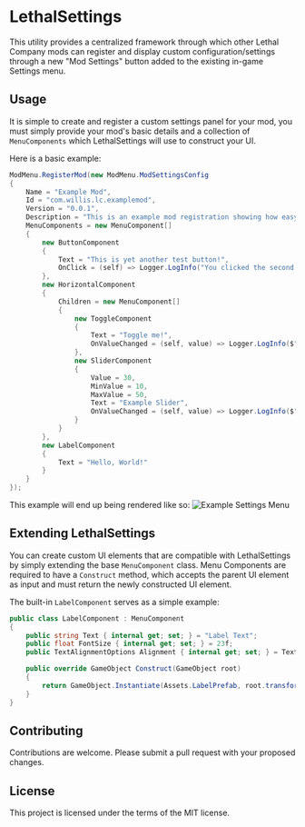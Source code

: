 # LethalSettings

This utility provides a centralized framework through which other Lethal Company mods can register and display custom configuration/settings through a new "Mod Settings" button added to the existing in-game Settings menu.

## Usage

It is simple to create and register a custom settings panel for your mod, you must simply provide your mod's basic details and a collection of `MenuComponents` which LethalSettings will use to construct your UI.

Here is a basic example:
```cs
ModMenu.RegisterMod(new ModMenu.ModSettingsConfig
{
    Name = "Example Mod",
    Id = "com.willis.lc.examplemod",
    Version = "0.0.1",
    Description = "This is an example mod registration showing how easy it can be to give your mod configuration a vanilla-like feel!",
    MenuComponents = new MenuComponent[]
    {
        new ButtonComponent
        {
            Text = "This is yet another test button!",
            OnClick = (self) => Logger.LogInfo("You clicked the second test button!")
        },
        new HorizontalComponent
        {
            Children = new MenuComponent[]
            {
                new ToggleComponent
                {
                    Text = "Toggle me!",
                    OnValueChanged = (self, value) => Logger.LogInfo($"New value: {value}")
                },
                new SliderComponent
                {
                    Value = 30,
                    MinValue = 10,
                    MaxValue = 50,
                    Text = "Example Slider",
                    OnValueChanged = (self, value) => Logger.LogInfo($"New value: {value}")
                }
            }
        },
        new LabelComponent
        {
            Text = "Hello, World!"
        }
    }
});
```

This example will end up being rendered like so:
![Example Settings Menu](https://i.imgur.com/aktZhLr.png)

## Extending LethalSettings

You can create custom UI elements that are compatible with LethalSettings by simply extending the base `MenuComponent` class.
Menu Components are required to have a `Construct` method, which accepts the parent UI element as input and must return the newly constructed UI element.

The built-in `LabelComponent` serves as a simple example:
```cs
public class LabelComponent : MenuComponent
{
    public string Text { internal get; set; } = "Label Text";
    public float FontSize { internal get; set; } = 23f;
    public TextAlignmentOptions Alignment { internal get; set; } = TextAlignmentOptions.MidlineLeft;

    public override GameObject Construct(GameObject root)
    {
        return GameObject.Instantiate(Assets.LabelPrefab, root.transform).Initialize(this);
    }
}
```

## Contributing

Contributions are welcome. Please submit a pull request with your proposed changes.

## License

This project is licensed under the terms of the MIT license.
